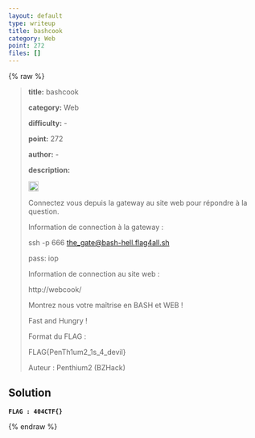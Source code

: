```yaml
---
layout: default
type: writeup
title: bashcook
category: Web
point: 272
files: []
---
```


{% raw %}
> **title:** bashcook
>
> **category:** Web
>
> **difficulty:** -
>
> **point:** 272
>
> **author:** -
>
> **description:**
> 
> <img src="https://cdn.iconscout.com/icon/free/png-256/free-france-flag-country-nation-empire-36011.png?f=webp" width="20" height="20"/>
>
> Connectez vous depuis la gateway au site web pour répondre à la question.
>
> Information de connection à la gateway : 
>
>   ssh -p 666 the_gate@bash-hell.flag4all.sh
>
>   pass: iop
>
> Information  de connection au site web :
>
>   http://webcook/
>
> Montrez nous votre maîtrise en BASH et WEB ! 
>
> Fast and Hungry !
>
> Format du FLAG : 
>
>   FLAG{PenTh1um2_1s_4_devil}
>
> Auteur : Penthium2 (BZHack)

## Solution

**`FLAG : 404CTF{}`**

{% endraw %}
